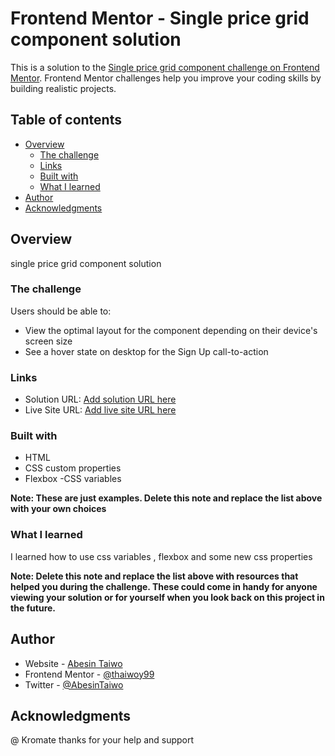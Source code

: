 # Frontend Mentor - Single price grid component solution

This is a solution to the [Single price grid component challenge on Frontend Mentor](https://www.frontendmentor.io/challenges/single-price-grid-component-5ce41129d0ff452fec5abbbc). Frontend Mentor challenges help you improve your coding skills by building realistic projects. 

## Table of contents

- [Overview](#overview)
  - [The challenge](#the-challenge)
  - [Links](#links)
  - [Built with](#built-with)
  - [What I learned](#what-i-learned)
- [Author](#author)
- [Acknowledgments](#acknowledgments)


## Overview
single price grid component solution
### The challenge

Users should be able to:

- View the optimal layout for the component depending on their device's screen size
- See a hover state on desktop for the Sign Up call-to-action


### Links

- Solution URL: [Add solution URL here](https://github.com/thaiwoy99/thaiwoy99.github.io.git)
- Live Site URL: [Add live site URL here](www.github.com)



### Built with

- HTML
- CSS custom properties
- Flexbox
-CSS variables
 

**Note: These are just examples. Delete this note and replace the list above with your own choices**

### What I learned

I learned how to use css variables , flexbox and some new css properties


**Note: Delete this note and replace the list above with resources that helped you during the challenge. These could come in handy for anyone viewing your solution or for yourself when you look back on this project in the future.**

## Author

- Website - [Abesin Taiwo](https://www.your-site.com)
- Frontend Mentor - [@thaiwoy99](https://www.frontendmentor.io/profile/thaiwoy99)
- Twitter - [@AbesinTaiwo](https://www.twitter.com/AbesinTaiwo)



## Acknowledgments

@ Kromate thanks for your help and support
